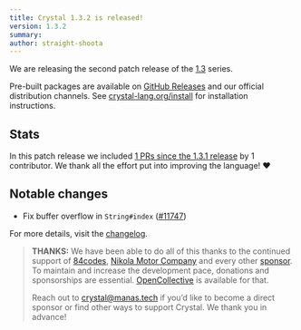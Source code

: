 ```yaml
---
title: Crystal 1.3.2 is released!
version: 1.3.2
summary:
author: straight-shoota
---
```


We are releasing the second patch release of the [1.3](https://crystal-lang.org/2022/01/06/1.3.0-released.html) series.

Pre-built packages are available on [GitHub Releases](https://github.com/crystal-lang/crystal/releases/tag/1.3.2) and our official distribution channels.
See [crystal-lang.org/install](https://crystal-lang.org/install/) for installation instructions.

## Stats

In this patch release we included [1 PRs since the 1.3.1 release](https://github.com/crystal-lang/crystal/pulls?q=is%3Apr+milestone%3A1.3.2) by 1 contributor. We thank all the effort put into improving the language! ❤️

## Notable changes

- Fix buffer overflow in `String#index` ([#11747](https://github.com/crystal-lang/crystal/pull/11747))

For more details, visit the [changelog](https://github.com/crystal-lang/crystal/releases/tag/1.3.2).

> **THANKS:**
> We have been able to do all of this thanks to the continued support of [84codes](https://www.84codes.com/), [Nikola Motor Company](https://nikolamotor.com/) and every other [sponsor](/sponsors). To maintain and increase the development pace, donations and sponsorships are essential. [OpenCollective](https://opencollective.com/crystal-lang) is available for that.
>
> Reach out to [crystal@manas.tech](mailto:crystal@manas.tech) if you’d like to become a direct sponsor or find other ways to support Crystal. We thank you in advance!
